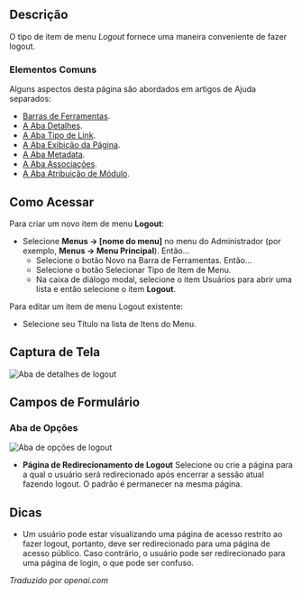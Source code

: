 <!-- Filename: Help4.x:Menu_Item:_Logout  / Display title: Sair -->

## Descrição

O tipo de item de menu *Logout* fornece uma maneira conveniente de fazer logout.

### Elementos Comuns

Alguns aspectos desta página são abordados em artigos de Ajuda separados:

* [Barras de Ferramentas](jdocmanual?article=help/common-elements/toolbars).
* [A Aba Detalhes](jdocmanual?article=help/menu-items-common/menu-item-details).
* [A Aba Tipo de Link](jdocmanual?article=help/menu-items-common/menu-item-link-type).
* [A Aba Exibição da Página](jdocmanual?article=help/menu-items-common/menu-item-page-display).
* [A Aba Metadata](jdocmanual?article=help/menu-items-common/menu-item-metadata).
* [A Aba Associações](jdocmanual?article=help/common-elements/edit-associations).
* [A Aba Atribuição de Módulo](jdocmanual?article=help/menu-items-common/menu-item-module-assignment).

## Como Acessar

Para criar um novo item de menu **Logout**:

- Selecione **Menus → \[nome do menu\]** no menu do Administrador 
  (por exemplo, **Menus → Menu Principal**). Então...
  - Selecione o botão Novo na Barra de Ferramentas. Então...
  - Selecione o botão Selecionar Tipo de Item de Menu.
  - Na caixa de diálogo modal, selecione o item Usuários para abrir uma lista e então
    selecione o item **Logout**.

Para editar um item de menu Logout existente:

- Selecione seu Título na lista de Itens do Menu.

## Captura de Tela

![Aba de detalhes de logout](../../../ptbr/images/menu-items/users-logout-details-tab.png)

## Campos de Formulário

### Aba de Opções

![Aba de opções de logout](../../../ptbr/images/menu-items/users-logout-options-tab.png)

- **Página de Redirecionamento de Logout** Selecione ou crie a página para a qual 
  o usuário será redirecionado após encerrar a sessão atual fazendo logout. O padrão 
  é permanecer na mesma página.

## Dicas

- Um usuário pode estar visualizando uma página de acesso restrito ao fazer logout, portanto, deve ser redirecionado para uma página de acesso público. Caso contrário, o usuário pode ser redirecionado para uma página de login, o que pode ser confuso.

*Traduzido por openai.com*

